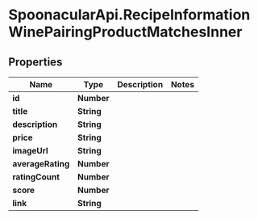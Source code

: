 # SpoonacularApi.RecipeInformationWinePairingProductMatchesInner

## Properties

Name | Type | Description | Notes
------------ | ------------- | ------------- | -------------
**id** | **Number** |  | 
**title** | **String** |  | 
**description** | **String** |  | 
**price** | **String** |  | 
**imageUrl** | **String** |  | 
**averageRating** | **Number** |  | 
**ratingCount** | **Number** |  | 
**score** | **Number** |  | 
**link** | **String** |  | 


